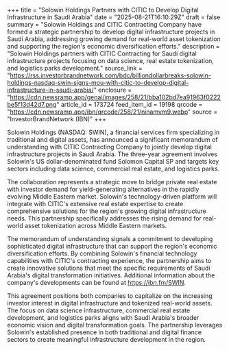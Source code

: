 +++
title = "Solowin Holdings Partners with CITIC to Develop Digital Infrastructure in Saudi Arabia"
date = "2025-08-21T16:10:29Z"
draft = false
summary = "Solowin Holdings and CITIC Contracting Company have formed a strategic partnership to develop digital infrastructure projects in Saudi Arabia, addressing growing demand for real-world asset tokenization and supporting the region's economic diversification efforts."
description = "Solowin Holdings partners with CITIC Contracting for Saudi digital infrastructure projects focusing on data science, real estate tokenization, and logistics parks development."
source_link = "https://rss.investorbrandnetwork.com/bdc/billiondollarbreaks-solowin-holdings-nasdaq-swin-signs-mou-with-citic-to-develop-digital-infrastructure-in-saudi-arabia/"
enclosure = "https://cdn.newsramp.app/genai/images/258/21/bba102bd7ea91963f0222be5f13d42d7.png"
article_id = 173724
feed_item_id = 19198
qrcode = "https://cdn.newsramp.app/ibn/qrcode/258/21/ninamvm9.webp"
source = "InvestorBrandNetwork (IBN)"
+++

<p>Solowin Holdings (NASDAQ: SWIN), a financial services firm specializing in traditional and digital assets, has announced a significant memorandum of understanding with CITIC Contracting Company to jointly develop digital infrastructure projects in Saudi Arabia. The three-year agreement involves Solowin's US dollar-denominated fund Solomon Capital SP and targets key sectors including data science, commercial real estate, and logistics parks.</p><p>The collaboration represents a strategic move to bridge private real estate with investor demand for yield-generating alternatives in the rapidly evolving Middle Eastern market. Solowin's technology-driven platform will integrate with CITIC's extensive real estate expertise to create comprehensive solutions for the region's growing digital infrastructure needs. This partnership specifically addresses the rising demand for real-world asset tokenization across Middle Eastern markets.</p><p>The memorandum of understanding signals a commitment to developing sophisticated digital infrastructure that can support the region's economic diversification efforts. By combining Solowin's financial technology capabilities with CITIC's contracting experience, the partnership aims to create innovative solutions that meet the specific requirements of Saudi Arabia's digital transformation initiatives. Additional information about the company's developments can be found at <a href="https://ibn.fm/SWIN" rel="nofollow" target="_blank">https://ibn.fm/SWIN</a>.</p><p>This agreement positions both companies to capitalize on the increasing investor interest in digital infrastructure and tokenized real-world assets. The focus on data science infrastructure, commercial real estate development, and logistics parks aligns with Saudi Arabia's broader economic vision and digital transformation goals. The partnership leverages Solowin's established presence in both traditional and digital finance sectors to create meaningful infrastructure development in the region.</p>